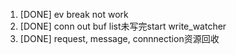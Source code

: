 1. [DONE] ev break not work
2. [DONE] conn out buf list未写完start write\_watcher
3. [DONE] request, message, connnection资源回收
